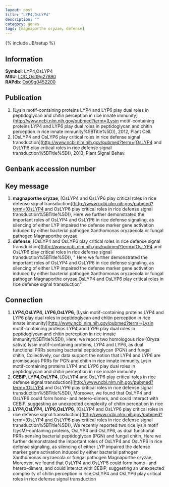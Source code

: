 ```yaml
---
layout: post
title: "LYP4,OsLYP4"
description: ""
category: genes
tags: [magnaporthe oryzae, defense]
---
```

{% include JB/setup %}

## Information
__Symbol__: LYP4,OsLYP4  
__MSU__: [LOC_Os09g27890](http://rice.plantbiology.msu.edu/cgi-bin/ORF_infopage.cgi?orf=LOC_Os09g27890)  
__RAPdb__: [Os09g0452200](http://rapdb.dna.affrc.go.jp/viewer/gbrowse_details/irgsp1?name=Os09g0452200)  

## Publication
1. [Lysin motif-containing proteins LYP4 and LYP6 play dual roles in peptidoglycan and chitin perception in rice innate immunity](http://www.ncbi.nlm.nih.gov/pubmed?term=(Lysin motif-containing proteins LYP4 and LYP6 play dual roles in peptidoglycan and chitin perception in rice innate immunity%5BTitle%5D)), 2012, Plant Cell.
2. [OsLYP4 and OsLYP6 play critical roles in rice defense signal transduction](http://www.ncbi.nlm.nih.gov/pubmed?term=(OsLYP4 and OsLYP6 play critical roles in rice defense signal transduction%5BTitle%5D)), 2013, Plant Signal Behav.

## Genbank accession number

## Key message
1. __magnaporthe oryzae__, [OsLYP4 and OsLYP6 play critical roles in rice defense signal transduction](http://www.ncbi.nlm.nih.gov/pubmed?term=(OsLYP4 and OsLYP6 play critical roles in rice defense signal transduction%5BTitle%5D)),  Here we further demonstrated the important roles of OsLYP4 and OsLYP6 in rice defense signaling, as silencing of either LYP impaired the defense marker gene activation induced by either bacterial pathogen Xanthomonas oryzaecola or fungal pathogen Magnaporthe oryzae
2. __defense__, [OsLYP4 and OsLYP6 play critical roles in rice defense signal transduction](http://www.ncbi.nlm.nih.gov/pubmed?term=(OsLYP4 and OsLYP6 play critical roles in rice defense signal transduction%5BTitle%5D)), " Here we further demonstrated the important roles of OsLYP4 and OsLYP6 in rice defense signaling, as silencing of either LYP impaired the defense marker gene activation induced by either bacterial pathogen Xanthomonas oryzaecola or fungal pathogen Magnaporthe oryzae,OsLYP4 and OsLYP6 play critical roles in rice defense signal transduction"

## Connection
1. __LYP4,OsLYP4__, __LYP6,OsLYP6__, [Lysin motif-containing proteins LYP4 and LYP6 play dual roles in peptidoglycan and chitin perception in rice innate immunity](http://www.ncbi.nlm.nih.gov/pubmed?term=(Lysin motif-containing proteins LYP4 and LYP6 play dual roles in peptidoglycan and chitin perception in rice innate immunity%5BTitle%5D)),  Here, we report two homologous rice (Oryza sativa) lysin motif-containing proteins, LYP4 and LYP6, as dual functional PRRs sensing bacterial peptidoglycan (PGN) and fungal chitin, Collectively, our data support the notion that LYP4 and LYP6 are promiscuous PRRs for PGN and chitin in rice innate immunity,Lysin motif-containing proteins LYP4 and LYP6 play dual roles in peptidoglycan and chitin perception in rice innate immunity
2. __CEBiP__, __LYP4,OsLYP4__, [OsLYP4 and OsLYP6 play critical roles in rice defense signal transduction](http://www.ncbi.nlm.nih.gov/pubmed?term=(OsLYP4 and OsLYP6 play critical roles in rice defense signal transduction%5BTitle%5D)),  Moreover, we found that OsLYP4 and OsLYP6 could form homo- and hetero-dimers, and could interact with CEBiP, suggesting an unexpected complexity of chitin perception in rice
3. __LYP4,OsLYP4__, __LYP6,OsLYP6__, [OsLYP4 and OsLYP6 play critical roles in rice defense signal transduction](http://www.ncbi.nlm.nih.gov/pubmed?term=(OsLYP4 and OsLYP6 play critical roles in rice defense signal transduction%5BTitle%5D)),  We recently reported two rice lysin motif (LysM)-containing proteins, OsLYP4 and OsLYP6, as dual functional PRRs sensing bacterial peptidoglycan (PGN) and fungal chitin, Here we further demonstrated the important roles of OsLYP4 and OsLYP6 in rice defense signaling, as silencing of either LYP impaired the defense marker gene activation induced by either bacterial pathogen Xanthomonas oryzaecola or fungal pathogen Magnaporthe oryzae, Moreover, we found that OsLYP4 and OsLYP6 could form homo- and hetero-dimers, and could interact with CEBiP, suggesting an unexpected complexity of chitin perception in rice,OsLYP4 and OsLYP6 play critical roles in rice defense signal transduction


